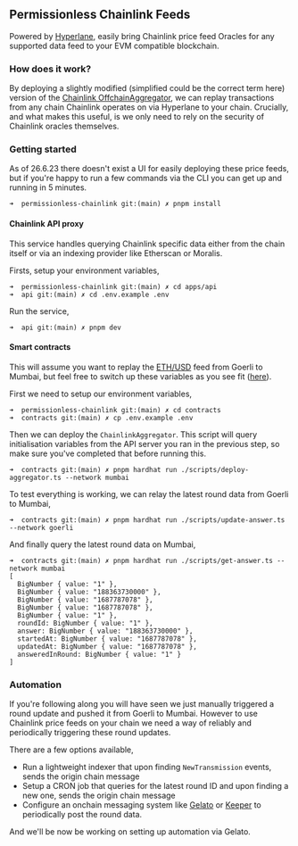 ## Permissionless Chainlink Feeds

Powered by [Hyperlane](https://hyperlane.xyz), easily bring Chainlink price feed Oracles for any supported data feed to your EVM compatible blockchain.

### How does it work?

By deploying a slightly modified (simplified could be the correct term here) version of the [Chainlink OffchainAggregator](https://github.com/smartcontractkit/libocr/blob/master/contract/OffchainAggregator.sol), we can replay transactions from any chain Chainlink operates on via Hyperlane to your chain. Crucially, and what makes this useful, is we only need to rely on the security of Chainlink oracles themselves.

### Getting started

As of 26.6.23 there doesn't exist a UI for easily deploying these price feeds, but if you're happy to run a few commands via the CLI you can get up and running in 5 minutes.

```
➜  permissionless-chainlink git:(main) ✗ pnpm install
```

#### Chainlink API proxy

This service handles querying Chainlink specific data either from the chain itself or via an indexing provider like Etherscan or Moralis.

Firsts, setup your environment variables,

```
➜  permissionless-chainlink git:(main) ✗ cd apps/api
➜  api git:(main) ✗ cd .env.example .env
```

Run the service,

```
➜  api git:(main) ✗ pnpm dev
```

#### Smart contracts

This will assume you want to replay the [ETH/USD](https://data.chain.link/) feed from Goerli to Mumbai, but feel free to switch up these variables as you see fit ([here](./contracts/scripts/utils.ts)).

First we need to setup our environment variables,

```
➜  permissionless-chainlink git:(main) ✗ cd contracts
➜  contracts git:(main) ✗ cp .env.example .env
```

Then we can deploy the `ChainlinkAggregator`. This script will query initialisation variables from the API server you ran in the previous step, so make sure you've completed that before running this.

```
➜  contracts git:(main) ✗ pnpm hardhat run ./scripts/deploy-aggregator.ts --network mumbai
```

To test everything is working, we can relay the latest round data from Goerli to Mumbai,

```
➜  contracts git:(main) ✗ pnpm hardhat run ./scripts/update-answer.ts --network goerli
```

And finally query the latest round data on Mumbai,

```
➜  contracts git:(main) ✗ pnpm hardhat run ./scripts/get-answer.ts --network mumbai
[
  BigNumber { value: "1" },
  BigNumber { value: "188363730000" },
  BigNumber { value: "1687787078" },
  BigNumber { value: "1687787078" },
  BigNumber { value: "1" },
  roundId: BigNumber { value: "1" },
  answer: BigNumber { value: "188363730000" },
  startedAt: BigNumber { value: "1687787078" },
  updatedAt: BigNumber { value: "1687787078" },
  answeredInRound: BigNumber { value: "1" }
]
```

### Automation

If you're following along you will have seen we just manually triggered a round update and pushed it from Goerli to Mumbai. However to use Chainlink price feeds on your chain we need a way of reliably and periodically triggering these round updates.

There are a few options available,

- Run a lightweight indexer that upon finding `NewTransmission` events, sends the origin chain message
- Setup a CRON job that queries for the latest round ID and upon finding a new one, sends the origin chain message
- Configure an onchain messaging system like [Gelato](https://gelato.network) or [Keeper](https://keep3r.network/) to periodically post the round data.

And we'll be now be working on setting up automation via Gelato.
